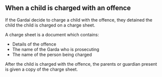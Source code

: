 ##  When a child is charged with an offence

If the Gardaí decide to charge a child with the offence, they detained the
child the child is charged on a charge sheet.

A charge sheet is a document which contains:

  * Details of the offence 
  * The name of the Garda who is prosecuting 
  * The name of the person being charged 

After the child is charged with the offence, the parents or guardian present
is given a copy of the charge sheet.
